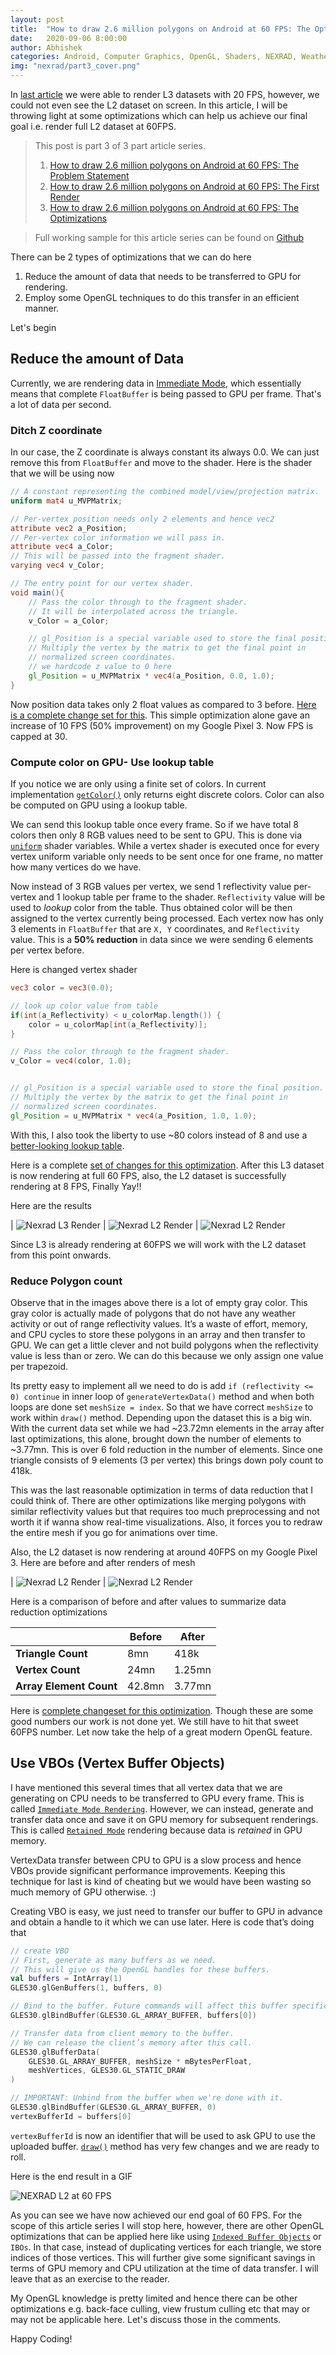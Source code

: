 ```yaml
---
layout: post
title:  "How to draw 2.6 million polygons on Android at 60 FPS: The Optimizations"
date:   2020-09-06 8:00:00
author: Abhishek
categories: Android, Computer Graphics, OpenGL, Shaders, NEXRAD, Weather Visualization, Rendering, 3D, Optimizations
img: "nexrad/part3_cover.png"
---
```


In [last article]({{site.url}}/draw-2.6-million-polygons-at-60fps-first-render) we were able to render L3 datasets with 20 FPS, however, we could not even see the L2 dataset on screen. In this article, I will be throwing light at some optimizations which can help us achieve our final goal i.e. render full L2 dataset at 60FPS.

> This post is part 3 of 3 part article series.
> 1. [How to draw 2.6 million polygons on Android at 60 FPS: The Problem Statement]({{site.url}}/draw-2.6-million-polygons-at-60fps-android)
> 2. [How to draw 2.6 million polygons on Android at 60 FPS: The First Render]({{site.url}}/draw-2.6-million-polygons-at-60fps-first-render)
> 3. [How to draw 2.6 million polygons on Android at 60 FPS: The Optimizations]({{site.url}}/draw-2.6-million-polygons-at-60fps-optimize)

> Full working sample for this article series can be found on [Github](https://github.com/abhishekBansal/nexrad-render/tree/master)

There can be 2 types of optimizations that we can do here 
1. Reduce the amount of data that needs to be transferred to GPU for rendering.
2. Employ some OpenGL techniques to do this transfer in an efficient manner.

Let's begin

## Reduce the amount of Data
Currently, we are rendering data in [Immediate Mode](https://en.wikipedia.org/wiki/Immediate_mode_(computer_graphics)), which essentially means that complete `FloatBuffer` is being passed to GPU per frame. That's a lot of data per second. 

### Ditch Z coordinate
In our case, the Z coordinate is always constant its always 0.0. We can just remove this from `FloatBuffer` and move to the shader. Here is the shader that we will be using now
```glsl
// A constant representing the combined model/view/projection matrix.
uniform mat4 u_MVPMatrix;

// Per-vertex position needs only 2 elements and hence vec2
attribute vec2 a_Position;
// Per-vertex color information we will pass in.
attribute vec4 a_Color;
// This will be passed into the fragment shader.
varying vec4 v_Color;

// The entry point for our vertex shader.
void main(){
    // Pass the color through to the fragment shader.
    // It will be interpolated across the triangle.
    v_Color = a_Color;

    // gl_Position is a special variable used to store the final position.
    // Multiply the vertex by the matrix to get the final point in
    // normalized screen coordinates.
    // we hardcode z value to 0 here
    gl_Position = u_MVPMatrix * vec4(a_Position, 0.0, 1.0);
}
```
Now position data takes only 2 float values as compared to 3 before. [Here is a complete change set for this](https://github.com/abhishekBansal/nexrad-render/pull/3/files). This simple optimization alone gave an increase of 10 FPS (50% improvement) on my Google Pixel 3. Now FPS is capped at 30.


### Compute color on GPU- Use lookup table
If you notice we are only using a finite set of colors. In current implementation [`getColor()`](https://github.com/abhishekBansal/nexrad-render/blob/first_l3_render/app/src/main/java/dev/abhishekbansal/nexrad/layers/ReflectivityLayer.kt#L238) only returns eight discrete colors. Color can also be computed on GPU using a lookup table.

We can send this lookup table once every frame. So if we have total 8 colors then only 8 RGB values need to be sent to GPU. This is done via [`uniform`](https://www.lighthouse3d.com/tutorials/glsl-tutorial/uniform-variables/) shader variables. While a vertex shader is executed once for every vertex uniform variable only needs to be sent once for one frame, no matter how many vertices do we have.

Now instead of 3 RGB values per vertex, we send 1 reflectivity value per-vertex and 1 lookup table per frame to the shader. `Reflectivity` value will be used to *lookup* color from the table. Thus obtained color will be then assigned to the vertex currently being processed. Each vertex now has only 3 elements in `FloatBuffer` that are `X, Y` coordinates, and `Reflectivity` value. This is a **50% reduction** in data since we were sending 6 elements per vertex before.

Here is changed vertex shader
```glsl
vec3 color = vec3(0.0);

// look up color value from table
if(int(a_Reflectivity) < u_colorMap.length()) {
    color = u_colorMap[int(a_Reflectivity)];
}

// Pass the color through to the fragment shader.
v_Color = vec4(color, 1.0);


// gl_Position is a special variable used to store the final position.
// Multiply the vertex by the matrix to get the final point in
// normalized screen coordinates.
gl_Position = u_MVPMatrix * vec4(a_Position, 1.0, 1.0);
```

With this, I also took the liberty to use ~80 colors instead of 8 and use a [better-looking lookup table](https://github.com/abhishekBansal/nexrad-render/blob/reduce_data_transfer/app/src/main/java/dev/abhishekbansal/nexrad/models/ColorMaps.kt).

Here is a complete [set of changes for this optimization](https://github.com/abhishekBansal/nexrad-render/pull/4/files). After this L3 dataset is now rendering at full 60 FPS, also, the L2 dataset is successfully rendering at 8 FPS, Finally Yay!! 

Here are the results

| ![Nexrad L3 Render](/assets/images/nexrad/l3_60fps_1.png) | ![Nexrad L2 Render](/assets/images/nexrad/l2_8fps1.png) | ![Nexrad L2 Render](/assets/images/nexrad/l2_8fps_2.png)

Since L3 is already rendering at 60FPS we will work with the L2 dataset from this point onwards.

### Reduce Polygon count
Observe that in the images above there is a lot of empty gray color. This gray color is actually made of polygons that do not have any weather activity or out of range reflectivity values. It’s a waste of effort, memory, and CPU cycles to store these polygons in an array and then transfer to GPU. We can get a little clever and not build polygons when the reflectivity value is less than or zero. We can do this because we only assign one value per trapezoid.

Its pretty easy to implement all we need to do is add `if (reflectivity <= 0) continue` in inner loop of `generateVertexData()` method and when both loops are done set `meshSize = index`. So that we have correct `meshSize` to work within `draw()` method. Depending upon the dataset this is a big win. With the current data set while we had ~23.72mn elements in the array after last optimizations, this alone, brought down the number of elements to ~3.77mn. This is over 6 fold reduction in the number of elements. Since one triangle consists of 9 elements (3 per vertex) this brings down poly count to 418k.

This was the last reasonable optimization in terms of data reduction that I could think of. There are other optimizations like merging polygons with similar reflectivity values but that requires too much preprocessing and not worth it if wanna show real-time visualizations. Also, it forces you to redraw the entire mesh if you go for animations over time.

Also, the L2 dataset is now rendering at around 40FPS on my Google Pixel 3. Here are before and after renders of mesh

| ![Nexrad L2 Render](/assets/images/nexrad/l2_mesh_reduction_before.png) | ![Nexrad L2 Render](/assets/images/nexrad/l2_mesh_reduction_after.png) 

Here is a comparison of before and after values to summarize data reduction optimizations

|  |**Before**|**After**
|---|---|---|
**Triangle Count**|8mn|418k|
**Vertex Count**|24mn|1.25mn|
**Array Element Count**|42.8mn|3.77mn|

Here is [complete changeset for this optimization](https://github.com/abhishekBansal/nexrad-render/pull/6/files). Though these are some good numbers our work is not done yet. We still have to hit that sweet 60FPS number. Let now take the help of a great modern OpenGL feature.

## Use VBOs (Vertex Buffer Objects)

I have mentioned this several times that all vertex data that we are generating on CPU needs to be transferred to GPU every frame. This is called [`Immediate Mode Rendering`](https://en.wikipedia.org/wiki/Immediate_mode_(computer_graphics)). However, we can instead, generate and transfer data once and save it on GPU memory for subsequent renderings. This is called [`Retained Mode`](https://en.wikipedia.org/wiki/Retained_mode) rendering because data is *retained* in GPU memory.

VertexData transfer between CPU to GPU is a slow process and hence VBOs provide significant performance improvements. Keeping this technique for last is kind of cheating but we would have been wasting so much memory of GPU otherwise. :)

Creating VBO is easy, we just need to transfer our buffer to GPU in advance and obtain a handle to it which we can use later.
Here is code that’s doing that

```kotlin
// create VBO
// First, generate as many buffers as we need.
// This will give us the OpenGL handles for these buffers.
val buffers = IntArray(1)
GLES30.glGenBuffers(1, buffers, 0)

// Bind to the buffer. Future commands will affect this buffer specifically.
GLES30.glBindBuffer(GLES30.GL_ARRAY_BUFFER, buffers[0])

// Transfer data from client memory to the buffer.
// We can release the client’s memory after this call.
GLES30.glBufferData(
    GLES30.GL_ARRAY_BUFFER, meshSize * mBytesPerFloat,
    meshVertices, GLES30.GL_STATIC_DRAW
)

// IMPORTANT: Unbind from the buffer when we're done with it.
GLES30.glBindBuffer(GLES30.GL_ARRAY_BUFFER, 0)
vertexBufferId = buffers[0]
```

`vertexBufferId` is now an identifier that will be used to ask GPU to use the uploaded buffer. [`draw()`](https://github.com/abhishekBansal/nexrad-render/pull/7/files#diff-b7680b5c0b8795852d728418f05598a4R101) method has very few changes and we are ready to roll.

Here is the end result in a GIF

![NEXRAD L2 at 60 FPS](/assets/images/nexrad/nexrad-final-animation.gif)

As you can see we have now achieved our end goal of 60 FPS. For the scope of this article series I will stop here, however, there are other OpenGL optimizations that can be applied here like using [`Indexed Buffer Objects`](https://www.learnopengles.com/tag/index-buffer-object) or `IBOs`. In that case, instead of duplicating vertices for each triangle, we store indices of those vertices. This will further give some significant savings in terms of GPU memory and CPU utilization at the time of data transfer. I will leave that as an exercise to the reader. 

My OpenGL knowledge is pretty limited and hence there can be other optimizations e.g. back-face culling, view frustum culling etc that may or may not be applicable here. Let's discuss those in the comments.

Happy Coding!